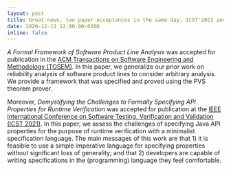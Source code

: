 ```yaml
---
layout: post
title: Great news, two paper acceptances in the same day, ICST'2021 and TOSEM!
date: 2020-12-11 12:00:00-0300
inline: false
---
```


*A Formal Framework of Software Product Line Analysis* was accepted for publication in the [ACM Transactions on Software Engineering and Methodology (TOSEM)](https://dl.acm.org/journal/tosem). In this paper, we generalize our prior work on reliability analysis of software product lines to consider arbitrary analysis. We provide a framework that was specified and proved using the PVS theorem prover.  

Moreover, *Demystifying the Challenges to Formally Specifying API Properties for Runtime Verification* was accepted for publication at the [IEEE International Conference on Software Testing, Verification and Validation (ICST 2021)](https://icst2021.icmc.usp.br/). In this paper, we assess the challenges of specifying Java API properties for the purpose of runtime verification with a minimalist specification language. The main messages of this work are that 1) it is feasible to use a simple imperative language for specifying properties without significant loss of generality; and that 2) developers are capable of writing specifications in the (programming) language they feel comfortable.